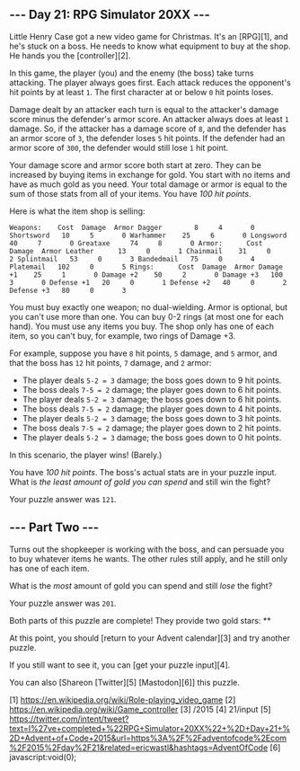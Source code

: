
## --- Day 21: RPG Simulator 20XX ---

Little Henry Case got a new video game for Christmas. It's an [RPG][1], and he's stuck on a boss. He needs to know what equipment to buy at the shop. He hands you the [controller][2].

In this game, the player (you) and the enemy (the boss) take turns attacking. The player always goes first. Each attack reduces the opponent's hit points by at least `1`. The first character at or below `0` hit points loses.

Damage dealt by an attacker each turn is equal to the attacker's damage score minus the defender's armor score. An attacker always does at least `1` damage. So, if the attacker has a damage score of `8`, and the defender has an armor score
of `3`, the defender loses `5` hit points. If the defender had an armor score of `300`, the defender would still lose `1` hit point.

Your damage score and armor score both start at zero. They can be increased by buying items in exchange for gold. You start with no items and have as much gold as you need. Your total damage or armor is equal to the sum of those stats from
all of your items. You have *100 hit points*.

Here is what the item shop is selling:

`Weapons:    Cost  Damage  Armor
Dagger        8     4       0
Shortsword   10     5       0
Warhammer    25     6       0
Longsword    40     7       0
Greataxe     74     8       0
Armor:      Cost  Damage  Armor
Leather      13     0       1
Chainmail    31     0       2
Splintmail   53     0       3
Bandedmail   75     0       4
Platemail   102     0       5
Rings:      Cost  Damage  Armor
Damage +1    25     1       0
Damage +2    50     2       0
Damage +3   100     3       0
Defense +1   20     0       1
Defense +2   40     0       2
Defense +3   80     0       3
`

You must buy exactly one weapon; no dual-wielding. Armor is optional, but you can't use more than one. You can buy 0-2 rings (at most one for each hand). You must use any items you buy. The shop only has one of each item, so you can't buy,
for example, two rings of Damage +3.

For example, suppose you have `8` hit points, `5` damage, and `5` armor, and that the boss has `12` hit points, `7` damage, and `2` armor:

* The player deals `5-2 = 3` damage; the boss goes down to 9 hit points.
* The boss deals `7-5 = 2` damage; the player goes down to 6 hit points.
* The player deals `5-2 = 3` damage; the boss goes down to 6 hit points.
* The boss deals `7-5 = 2` damage; the player goes down to 4 hit points.
* The player deals `5-2 = 3` damage; the boss goes down to 3 hit points.
* The boss deals `7-5 = 2` damage; the player goes down to 2 hit points.
* The player deals `5-2 = 3` damage; the boss goes down to 0 hit points.

In this scenario, the player wins! (Barely.)

You have *100 hit points*. The boss's actual stats are in your puzzle input. What is *the least amount of gold you can spend* and still win the fight?

Your puzzle answer was `121`.

## --- Part Two ---

Turns out the shopkeeper is working with the boss, and can persuade you to buy whatever items he wants. The other rules still apply, and he still only has one of each item.

What is the *most* amount of gold you can spend and still *lose* the fight?

Your puzzle answer was `201`.

Both parts of this puzzle are complete! They provide two gold stars: **

At this point, you should [return to your Advent calendar][3] and try another puzzle.

If you still want to see it, you can [get your puzzle input][4].

You can also [Shareon [Twitter][5] [Mastodon][6]] this puzzle.

[1] https://en.wikipedia.org/wiki/Role-playing_video_game
[2] https://en.wikipedia.org/wiki/Game_controller
[3] /2015
[4] 21/input
[5] https://twitter.com/intent/tweet?text=I%27ve+completed+%22RPG+Simulator+20XX%22+%2D+Day+21+%2D+Advent+of+Code+2015&url=https%3A%2F%2Fadventofcode%2Ecom%2F2015%2Fday%2F21&related=ericwastl&hashtags=AdventOfCode
[6] javascript:void(0);


